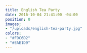 ```yaml
---
title: English Tea Party
date: 2016-10-04 21:41:00 -04:00
position: 0
images:
- "/uploads/english-tea-party.jpg"
colors:
- "#F9C6D2"
- "#EAE1D9"
---
```


